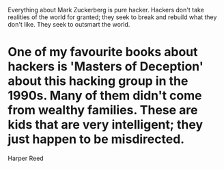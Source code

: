 Everything about Mark Zuckerberg is pure hacker. Hackers don't take realities of the world for granted; they seek to break and rebuild what they don't like. They seek to outsmart the world.



# One of my favourite books about hackers is 'Masters of Deception' about this hacking group in the 1990s. Many of them didn't come from wealthy families. These are kids that are very intelligent; they just happen to be misdirected.

Harper Reed
